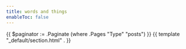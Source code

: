 ```yaml
---
title: words and things
enableToc: false
---
```


{{ $paginator := .Paginate (where .Pages "Type" "posts") }}
{{ template "_default/section.html" . }}

